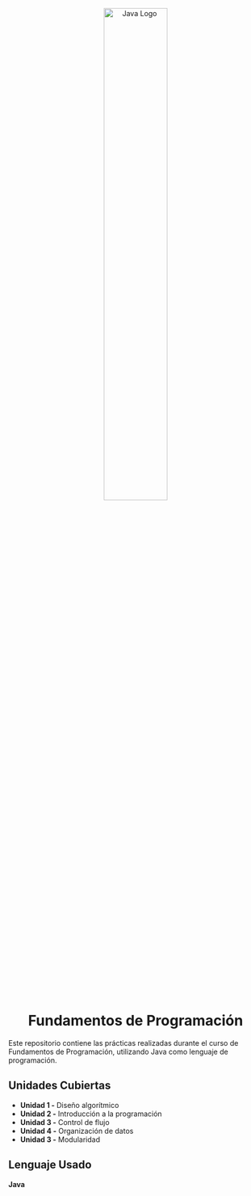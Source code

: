 
<p align="center">
  <img src="https://logos-download.com/wp-content/uploads/2016/10/Java_logo_icon.png" alt="Java Logo" width="50%">
</p>

<h1 align="center">Fundamentos de Programación</h1>
Este repositorio contiene las prácticas realizadas durante el curso de Fundamentos de Programación, utilizando Java como lenguaje de programación.

## Unidades Cubiertas

- **Unidad 1 -** Diseño algorítmico
- **Unidad 2 -** Introducción a la programación
- **Unidad 3 -** Control de flujo
- **Unidad 4 -** Organización de datos
- **Unidad 3 -** Modularidad

## Lenguaje Usado

**Java**
